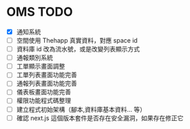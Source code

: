 # OMS TODO

- [x] 通知系統
- [ ] 空間使用 Thehapp 真實資料，對應 space id
- [ ] 資料庫 id 改為流水號，或是改變列表顯示方式
- [ ] 通報類別系統
- [ ] 工單顯示畫面調整
- [ ] 工單列表畫面功能完善
- [ ] 通報列表畫面功能完善
- [ ] 儀表板畫面功能完善
- [ ] 權限功能程式碼整理
- [ ] 建立程式初始架構（腳本,資料庫基本資料... 等）
- [ ] 確認 next.js 這個版本套件是否存在安全漏洞，如果存在修正它

